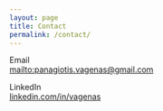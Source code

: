 ```yaml
---
layout: page
title: Contact
permalink: /contact/
---
```


Email<br />
<mailto:panagiotis.vagenas@gmail.com><br />

LinkedIn<br />
[linkedin.com/in/vagenas](https://www.linkedin.com/in/vagenas)<br />

